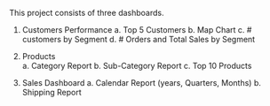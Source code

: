This project consists of three dashboards.
1. Customers Performance 
a. Top 5 Customers 
b. Map Chart 
c. # customers by Segment 
d. # Orders and Total Sales by Segment

2. Products  
a. Category Report 
b. Sub-Category Report 
c. Top 10 Products

3. Sales Dashboard 
a. Calendar Report (years, Quarters, Months) 
b. Shipping Report 
